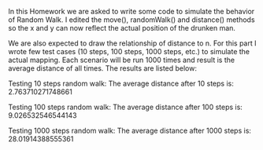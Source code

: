 In this Homework we are asked to write some code to simulate the behavior of Random Walk. I edited the move(), randomWalk() and distance() methods so the x and y can now reflect the actual position of the drunken man.

We are also expected to draw the relationship of distance to n. For this part I wrote few test cases (10 steps, 100 steps, 1000 steps, etc.) to simulate the actual mapping. Each scenario will be run 1000 times and result is the average distance of all times. The results are listed below:

Testing 10 steps random walk: 
The average distance after 10 steps is: 2.763710271748661

Testing 100 steps random walk: 
The average distance after 100 steps is: 9.026532546544143

Testing 1000 steps random walk: 
The average distance after 1000 steps is: 28.01914388555361